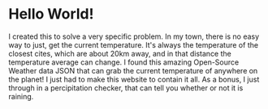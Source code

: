 # Hello World!
I created this to solve a very specific problem. In my town, there is no easy way to just, get the current temperature. It's always the temperature of the closest cites, which are about 20km away, and in that distance the temperature average can change. I found this amazing Open-Source Weather data JSON that can grab the current temperature of anywhere on the planet! I just had to make this website to contain it all. As a bonus, I just through in a percipitation checker, that can tell you whether or not it is raining.
